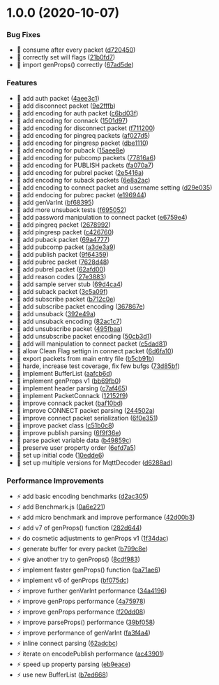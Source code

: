 # 1.0.0 (2020-10-07)


### Bug Fixes

* 🐛 consume after every packet ([d720450](https://github.com/streamich/mqtt-codec/commit/d72045065b5dd48c5937b063171533c7df82aaa4))
* 🐛 correctly set will flags ([21b0fd7](https://github.com/streamich/mqtt-codec/commit/21b0fd7596c0b6cc45d3e12dd1d74a7f0073578b))
* 🐛 import genProps() correctly ([67ad5de](https://github.com/streamich/mqtt-codec/commit/67ad5dea2ed812c5fb727579b4776f884bec1639))


### Features

* 🎸 add auth packet ([4aee3c1](https://github.com/streamich/mqtt-codec/commit/4aee3c1f61a1849aaabbad9b215cd7db2b6c63a8))
* 🎸 add disconnect packet ([9e2fffb](https://github.com/streamich/mqtt-codec/commit/9e2fffbcea25b4f51a4ad05d3c4a34bc16c22240))
* 🎸 add encoding for auth packet ([c6bd03f](https://github.com/streamich/mqtt-codec/commit/c6bd03f3ae50e02abcde72a0f652e64f4f7ba2ee))
* 🎸 add encoding for connack ([1501d97](https://github.com/streamich/mqtt-codec/commit/1501d9781b2b9dea5c562434ddb77977d6209835))
* 🎸 add encoding for disconnect packet ([f711200](https://github.com/streamich/mqtt-codec/commit/f7112009b2ad4e2e8fd4e10b919b3a7a8af96dd4))
* 🎸 add encoding for pingreq packets ([af027d5](https://github.com/streamich/mqtt-codec/commit/af027d5f8de12efd1b084e1739ad28a5ec69938c))
* 🎸 add encoding for pingresp packet ([dbe1110](https://github.com/streamich/mqtt-codec/commit/dbe11100448f75ac9f71dbabf6e72d35032315f8))
* 🎸 add encoding for puback ([15aee8e](https://github.com/streamich/mqtt-codec/commit/15aee8e1ad9f9ebde7f737c2c0e44f359981a1f3))
* 🎸 add encoding for pubcomp packets ([77816a6](https://github.com/streamich/mqtt-codec/commit/77816a6acdbf766e428c8d9037b5da201e80eeeb))
* 🎸 add encoding for PUBLISH packets ([fa070a7](https://github.com/streamich/mqtt-codec/commit/fa070a7c7d614265b91030f463590ecc6d191e79))
* 🎸 add encoding for pubrel packet ([2e5416a](https://github.com/streamich/mqtt-codec/commit/2e5416aa6d9fd2ffb94465553f112a97a74dbbf8))
* 🎸 add encoding for suback packets ([6e8a2ac](https://github.com/streamich/mqtt-codec/commit/6e8a2acfbab260baff69d763b2fa48d5b4b43a7c))
* 🎸 add encoding to connect packet and username setting ([d29e035](https://github.com/streamich/mqtt-codec/commit/d29e035141f528dcf86f9e723584bd8a56eb3866))
* 🎸 add endocing for pubrec packet ([e196944](https://github.com/streamich/mqtt-codec/commit/e196944dd93fc21a282bf7750090e5b5be678cac))
* 🎸 add genVarInt ([bf68395](https://github.com/streamich/mqtt-codec/commit/bf68395935a1f5dde920326ef28f3e2a8a0b1b2b))
* 🎸 add more unsuback tests ([f695052](https://github.com/streamich/mqtt-codec/commit/f695052cd031ac5ed90b11e89e05e1f428ca2450))
* 🎸 add password manipulation to connect packet ([e6759e4](https://github.com/streamich/mqtt-codec/commit/e6759e481c156e6c1fd27301c209eb35f300035e))
* 🎸 add pingreq packet ([2678992](https://github.com/streamich/mqtt-codec/commit/2678992719352fef5e03e93e442b3e7623fca1f1))
* 🎸 add pingresp packet ([c426760](https://github.com/streamich/mqtt-codec/commit/c426760fbf18babebbfaa6a159bf924cf1e8c319))
* 🎸 add puback packet ([69a4777](https://github.com/streamich/mqtt-codec/commit/69a477720b98f86754686286f071fdefb6027e02))
* 🎸 add pubcomp packet ([a3de3a9](https://github.com/streamich/mqtt-codec/commit/a3de3a9e8aea423e1cb8c704bc5f6f667295f530))
* 🎸 add publish packet ([9f64359](https://github.com/streamich/mqtt-codec/commit/9f64359c8380d241ecdf9aab664ba3deceeb8e2c))
* 🎸 add pubrec packet ([7628d48](https://github.com/streamich/mqtt-codec/commit/7628d48e0a0ad832843e713e870c2e4005a14eb7))
* 🎸 add pubrel packet ([62afd00](https://github.com/streamich/mqtt-codec/commit/62afd000d9ec246d84bde2adff7ffbf83c252b91))
* 🎸 add reason codes ([27e3883](https://github.com/streamich/mqtt-codec/commit/27e38836e009df6501c1f5e05bea6a4387565fb8))
* 🎸 add sample server stub ([69d4ca4](https://github.com/streamich/mqtt-codec/commit/69d4ca414019ac8b829fe48d257e7eaa85aeff7e))
* 🎸 add suback packet ([3c5a09f](https://github.com/streamich/mqtt-codec/commit/3c5a09f4d111bb7c3a2f3ae330441d8f5a3d2f96))
* 🎸 add subscribe packet ([b712c0e](https://github.com/streamich/mqtt-codec/commit/b712c0eea2159debffb55bbe3a0809ef0f6e5ff1))
* 🎸 add subscribe packet encoding ([367867e](https://github.com/streamich/mqtt-codec/commit/367867e2325aaf35794b4bb7c3ad0b2be6f09517))
* 🎸 add unsuback ([392e49a](https://github.com/streamich/mqtt-codec/commit/392e49a05b7fd6025daae52eda4462ee45a55ff1))
* 🎸 add unsuback encoding ([82ac1c7](https://github.com/streamich/mqtt-codec/commit/82ac1c7a759a2d6cd795384d16c072c84a5682f7))
* 🎸 add unsubscribe packet ([495fbaa](https://github.com/streamich/mqtt-codec/commit/495fbaafd3d74c2cdb6dee58540ffed18f7decdc))
* 🎸 add unsubscribe packet encoding ([50cb3d1](https://github.com/streamich/mqtt-codec/commit/50cb3d10e4bc38ee1a457b004c2fe3ca5629abd6))
* 🎸 add will manipulation to connect packet ([c5dad81](https://github.com/streamich/mqtt-codec/commit/c5dad812f31a371b49dfffe8f815d0956efc5b95))
* 🎸 allow Clean Flag settign in connect packet ([6d6fa10](https://github.com/streamich/mqtt-codec/commit/6d6fa10b05eaa621e7ff30117cb83233b715fffd))
* 🎸 export packets from main entry file ([b5cb91b](https://github.com/streamich/mqtt-codec/commit/b5cb91b636c73e844759a57db6791f7da1041066))
* 🎸 harde, increase test coverage, fix few bufgs ([73d85bf](https://github.com/streamich/mqtt-codec/commit/73d85bf3bdbc42d43e2036d2c20ab3efc08ddf48))
* 🎸 implement BufferList ([aafcb6d](https://github.com/streamich/mqtt-codec/commit/aafcb6d7ee59250b0b56d8915820d6372bbaddd9))
* 🎸 implement genProps v1 ([bb69fb0](https://github.com/streamich/mqtt-codec/commit/bb69fb04350135a0e501aed285b4c49c5001fcf3))
* 🎸 implement header parsing ([c7af465](https://github.com/streamich/mqtt-codec/commit/c7af465196141ae5c19c6d9750d5e64bfae93f23))
* 🎸 implement PacketConnack ([12152f9](https://github.com/streamich/mqtt-codec/commit/12152f97cf04e4218fd104023a94a368afaf7ce9))
* 🎸 improve connack packet ([baf10bd](https://github.com/streamich/mqtt-codec/commit/baf10bde2ec3f74d983d4dca8542223f2424f21f))
* 🎸 improve CONNECT packet parsing ([244502a](https://github.com/streamich/mqtt-codec/commit/244502a4c0ac3c26099d3fe2a38d5247d4157b75))
* 🎸 improve connect packet serialization ([6f0e351](https://github.com/streamich/mqtt-codec/commit/6f0e35139dcf5a5b1a9577c344399d410d27fdd3))
* 🎸 improve packet class ([c51b0c8](https://github.com/streamich/mqtt-codec/commit/c51b0c827e989229f0465c52c03933a887c18619))
* 🎸 improve publish parsing ([6f9f36e](https://github.com/streamich/mqtt-codec/commit/6f9f36e4a40eb4b98f2e1c5d44a60547a584b178))
* 🎸 parse packet variable data ([b49859c](https://github.com/streamich/mqtt-codec/commit/b49859c8aa8941cbd4d153a06118fe3df3dd5203))
* 🎸 preserve user property order ([6efd7a5](https://github.com/streamich/mqtt-codec/commit/6efd7a5a056effec677df52ce0d0e07fed9cd5f5))
* 🎸 set up initial code ([10edde6](https://github.com/streamich/mqtt-codec/commit/10edde64476e2821fc6286d1584000f72d6229d1))
* 🎸 set up multiple versions for MqttDecoder ([d6288ad](https://github.com/streamich/mqtt-codec/commit/d6288ad6594c7a53a963517db42e51c21962606c))


### Performance Improvements

* ⚡️ add basic encoding benchmarks ([d2ac305](https://github.com/streamich/mqtt-codec/commit/d2ac3051445717823c26f335a78f31e6294e7681))
* ⚡️ add Benchmark.js ([0a6e221](https://github.com/streamich/mqtt-codec/commit/0a6e22146df1500e724c8eb40082b42d077b1c18))
* ⚡️ add micro benchmark and improve performance ([42d00b3](https://github.com/streamich/mqtt-codec/commit/42d00b393a6849e190139568c744f5e3129f34dd))
* ⚡️ add v7 of genProps() function ([282d644](https://github.com/streamich/mqtt-codec/commit/282d6449d268967b114ab56327a576b80b5f8020))
* ⚡️ do cosmetic adjustments to genProps v1 ([1f34dac](https://github.com/streamich/mqtt-codec/commit/1f34dacfc0990e6b6c0ef6b73c67725347494c31))
* ⚡️ generate buffer for every packet ([b799c8e](https://github.com/streamich/mqtt-codec/commit/b799c8e024f2d7bc98004b8bf4af79b47b838c2c))
* ⚡️ give another try to genProps() ([8cdf983](https://github.com/streamich/mqtt-codec/commit/8cdf98314d4d27494d7a25649b69276d1e5d474e))
* ⚡️ implement faster genProps() function ([ba71ae6](https://github.com/streamich/mqtt-codec/commit/ba71ae63a7bf42d4ed8dbca0d562a4a2eb509852))
* ⚡️ implement v6 of genProps ([bf075dc](https://github.com/streamich/mqtt-codec/commit/bf075dcf6d9c5298de2d3d1676cb167b44053e43))
* ⚡️ improve further genVarInt performance ([34a4196](https://github.com/streamich/mqtt-codec/commit/34a4196749383cbeced00f609c060038b602ed89))
* ⚡️ improve genProps performance ([4a75978](https://github.com/streamich/mqtt-codec/commit/4a75978adfcee5c8f19066635ea3a8adf437ce4f))
* ⚡️ improve genProps performance ([f20dd08](https://github.com/streamich/mqtt-codec/commit/f20dd08e26ed7644c82737abeef53a78dd4cb744))
* ⚡️ improve parseProps() performance ([39bf058](https://github.com/streamich/mqtt-codec/commit/39bf058552acf9c31ddcf35647632e0e27071b1a))
* ⚡️ improve performance of genVarInt ([fa3f4a4](https://github.com/streamich/mqtt-codec/commit/fa3f4a4e811598260a1b51c4aa5f714587c74140))
* ⚡️ inline connect parsing ([62adcbc](https://github.com/streamich/mqtt-codec/commit/62adcbc1cf9641d9bc029e8ab379db2d66013d63))
* ⚡️ iterate on encodePublish performance ([ac43901](https://github.com/streamich/mqtt-codec/commit/ac43901c7b99644315595e237bf5339c0620cf2f))
* ⚡️ speed up property parsing ([eb9eace](https://github.com/streamich/mqtt-codec/commit/eb9eace8b6089b0db3fc2bbf955ae69e84c123fa))
* ⚡️ use new BufferList ([b7ed668](https://github.com/streamich/mqtt-codec/commit/b7ed6686ba4d246e6349f68cd419a5799283c786))
